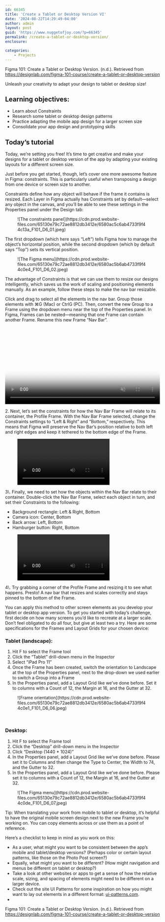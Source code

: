 ```yaml
---
id: 66345
title: 'Create a Tablet or Desktop Version VI'
date: '2024-08-22T14:29:49-04:00'
author: admin
layout: post
guid: 'https://www.nuggetofjoy.com/?p=66345'
permalink: /create-a-tablet-or-desktop-version/
enclosure:

categories:
    - Projects
---
```


Figma 101: Create a Tablet or Desktop Version. (n.d.). Retrieved from https://designlab.com/figma-101-course/create-a-tablet-or-desktop-version

Unleash your creativity to adapt your design to tablet or desktop size!

## Learning objectives:

- Learn about Constraints
- Research some tablet or desktop design patterns
- Practice adapting the mobile app design for a larger screen size
- Consolidate your app design and prototyping skills

## Today’s tutorial

Today, we’re setting you free! It’s time to get creative and make your designs for a tablet or desktop version of the app by adapting your existing layouts for a different screen size.

Just before you get started, though, let’s cover one more awesome feature in Figma: constraints. This is particularly useful when transposing a design from one device or screen size to another.

Constraints define how any object will behave if the frame it contains is resized. Each Layer in Figma actually has Constraints set by default—select any object in the canvas, and you’ll be able to see these settings in the Properties panel under the Design tab:

<div class="wp-block-image"><figure class="aligncenter">![The constraints panel](https://cdn.prod.website-files.com/65130e79c72ae8812db3412e/6580ac5c6ab4733f9f44c13a_F101_D6_01.jpeg)</figure></div>The first dropdown (which here says “Left”) tells Figma how to manage the object’s horizontal position, while the second dropdown (which by default says “Top”) sets its vertical position.

<div class="wp-block-image"><figure class="aligncenter">![The Figma menu](https://cdn.prod.website-files.com/65130e79c72ae8812db3412e/6580ac5b6ab4733f9f44c0e4_F101_D6_02.jpeg)</figure></div>The advantage of Constraints is that we can use them to resize our designs intelligently, which saves us the work of scaling and positioning elements manually. As an example, follow these steps to make the nav bar resizable.

Click and drag to select all the elements in the nav bar. Group those elements with ⌘G (Mac) or CtrlG (PC). Then, convert the new Group to a Frame using the dropdown menu near the top of the Properties panel. In Figma, Frames can be nested—meaning that one Frame can contain another Frame. Rename this new Frame “Nav Bar”.  
  
<video controls="" height="auto" loop="" muted="" poster="https://storage.designlab.com/email-courses/figma-101/2023/F101_D6_03_poster.jpg" preload="none" width="100%"></video>

2\. Next, let’s set the constraints for how the Nav Bar Frame will relate to its container, the Profile Frame. With the Nav Bar Frame selected, change the Constraints settings to “Left &amp; Right” and “Bottom,” respectively. This means that Figma will preserve the Nav Bar’s position relative to both left and right edges and keep it tethered to the bottom edge of the Frame.

<figure class="wp-block-video"><video controls="" src="https://storage.designlab.com/email-courses/figma-101/2023/F101_D6_04.mp4"></video></figure>3\. Finally, we need to set how the objects within the Nav Bar relate to their container. Double-click the Nav Bar Frame, select each object in turn, and set their Constraints to the following:

- Background rectangle: Left &amp; Right, Bottom
- Camera icon: Center, Bottom
- Back arrow: Left, Bottom
- Hamburger button: Right, Bottom

<figure class="wp-block-video"><video controls="" src="https://storage.designlab.com/email-courses/figma-101/2023/F101_D6_05.mp4"></video></figure>4\. Try grabbing a corner of the Profile Frame and resizing it to see what happens. Presto! A nav bar that resizes and scales correctly and stays pinned to the bottom of the Frame.

You can apply this method to other screen elements as you develop your tablet or desktop app version. To get you started with today’s challenge, first decide on how many screens you’d like to recreate at a larger scale. Don’t feel obligated to do all four, but give at least two a try. Here are some specifications for the Frames and Layout Grids for your chosen device:

### Tablet (landscape):

1. Hit F to select the Frame tool
2. Click the “Tablet” drill-down menu in the Inspector
3. Select “iPad Pro 11”
4. Once the Frame has been created, switch the orientation to Landscape at the top of the Properties panel, next to the drop-down we used earlier to switch a Group into a Frame
5. In the Properties panel, add a Layout Grid like we’ve done before. Set it to columns with a Count of 12, the Margin at 16, and the Gutter at 32.

<div class="wp-block-image"><figure class="aligncenter">![Frame orientation](https://cdn.prod.website-files.com/65130e79c72ae8812db3412e/6580ac5b6ab4733f9f44c0e1_F101_D6_06.jpeg)</figure></div>‍

### Desktop:

1. Hit F to select the Frame tool
2. Click the “Desktop” drill-down menu in the Inspector
3. Click “Desktop (1440 \* 1024)”
4. In the Properties panel, add a Layout Grid like we’ve done before. Please set it to Columns and then change the Type to Center, the Width to 74, and the Gutter to 32.
5. In the Properties panel, add a Layout Grid like we’ve done before. Please set it to columns with a Count of 12, the Margin at 16, and the Gutter at 32.

<div class="wp-block-image"><figure class="aligncenter">![The Figma menu](https://cdn.prod.website-files.com/65130e79c72ae8812db3412e/6580ac5b6ab4733f9f44c0de_F101_D6_07.jpeg)</figure></div>Tip: When translating your work from mobile to tablet or desktop, it’s helpful to have the original mobile screen design next to the new Frame you’re working on. You can copy elements across or use them as a point of reference.

Here’s a checklist to keep in mind as you work on this:

- As a user, what might you want to be consistent between the app’s mobile and tablet/desktop versions? (Perhaps color or certain layout patterns, like those on the Photo Post screen?)
- Equally, what might you want to be different? (How might navigation and menus be different on tablet or desktop?)
- Take a look at other websites or apps to get a sense of how the relative scale, sizing, and spacing of elements might need to be different on a larger device.
- Check out the site UI Patterns for some inspiration on how you might want to lay out elements in a different format: [ui-patterns.com](http://ui-patterns.com/).
- 

Figma 101: Create a Tablet or Desktop Version. (n.d.). Retrieved from https://designlab.com/figma-101-course/create-a-tablet-or-desktop-version